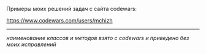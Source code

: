Примеры моих решений задач с сайта codewars:

https://www.codewars.com/users/mchizh

---
_наименование классов и методов взято с codewars и приведено без моих исправлений_